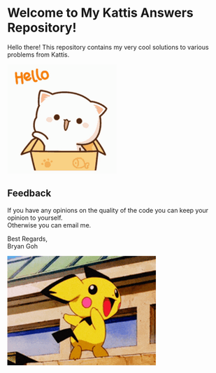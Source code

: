 # Welcome to My Kattis Answers Repository! 
Hello there! This repository contains my very cool solutions to various problems from Kattis. 

<img src="resources/hello-cute-cat-box-kns8e4qa95ne2tnv.gif" width="250" height="250" />

## Feedback
If you have any opinions on the quality of the code you can keep your opinion to yourself.  
Otherwise you can email me.

Best Regards,  
Bryan Goh

<img src="resources/pokemon-funny-anime-pichu-butt-slap-1ofphbqkmajq6ppn.gif"  height="250" />
